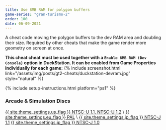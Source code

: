 ```yaml
---
title: Use 8MB RAM for polygon buffers
game-series: "gran-turismo-2"
order: 100
date: 06-09-2021
---
```


A cheat code moving the polygon buffers to the dev RAM area and doubling their size.
Required by other cheats that make the game render more geometry on screen at once.

**This cheat cheat must be used together with a `Enable 8MB RAM (Dev Console)` option in DuckStation. It can be enabled from Game Properties individually for each game:**
{% include screenshot.html link="/assets/img/posts/gt2-cheats/duckstation-devram.jpg" style="natural" %}

{% include setup-instructions.html platform="ps1" %}

### Arcade & Simulation Discs
<a href="https://github.com/CookiePLMonster/Console-Cheat-Codes/blob/master/PS1/Gran%20Turismo%202/8MB%20RAM/NTSC-U%201.1%2C%20NTSC-U%201.2.cht" class="button" role="button" target="_blank">{{ site.theme_settings.us_flag }} NTSC-U 1.1, NTSC-U 1.2</a> \\
<a href="https://github.com/CookiePLMonster/Console-Cheat-Codes/blob/master/PS1/Gran%20Turismo%202/8MB%20RAM/PAL.cht" class="button" role="button" target="_blank">{{ site.theme_settings.eu_flag }} PAL</a> \\
<a href="https://github.com/CookiePLMonster/Console-Cheat-Codes/blob/master/PS1/Gran%20Turismo%202/8MB%20RAM/NTSC-J%201.1.cht" class="button" role="button" target="_blank">{{ site.theme_settings.jp_flag }} NTSC-J 1.1</a>
<a href="https://github.com/CookiePLMonster/Console-Cheat-Codes/blob/master/PS1/Gran%20Turismo%202/8MB%20RAM/NTSC-J%201.0.cht" class="button" role="button" target="_blank">{{ site.theme_settings.jp_flag }} NTSC-J 1.0</a>
